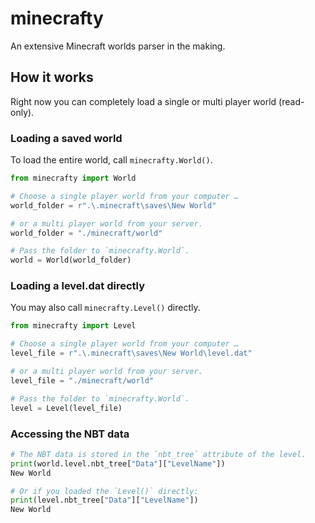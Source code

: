 # minecrafty

An extensive Minecraft worlds parser in the making.

## How it works

Right now you can completely load a single or multi player world (read-only). 

### Loading a saved world

To load the entire world, call `minecrafty.World()`.

```python
from minecrafty import World

# Choose a single player world from your computer …
world_folder = r".\.minecraft\saves\New World" 

# or a multi player world from your server.
world_folder = "./minecraft/world" 

# Pass the folder to `minecrafty.World`.
world = World(world_folder)
```

### Loading a level.dat directly

You may also call `minecrafty.Level()` directly. 

```python
from minecrafty import Level

# Choose a single player world from your computer …
level_file = r".\.minecraft\saves\New World\level.dat" 

# or a multi player world from your server.
level_file = "./minecraft/world" 

# Pass the folder to `minecrafty.World`.
level = Level(level_file)
```

### Accessing the NBT data

```python
# The NBT data is stored in the `nbt_tree` attribute of the level.
print(world.level.nbt_tree["Data"]["LevelName"])
New World

# Or if you loaded the `Level()` directly:
print(level.nbt_tree["Data"]["LevelName"])
New World
```


